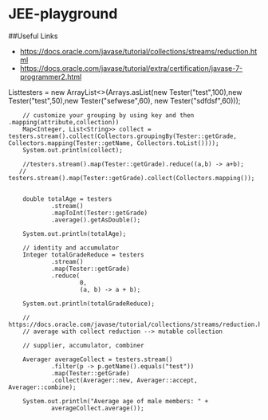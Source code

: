 # JEE-playground

##Useful Links
* https://docs.oracle.com/javase/tutorial/collections/streams/reduction.html
* https://docs.oracle.com/javase/tutorial/extra/certification/javase-7-programmer2.html

List<Tester>testers = new ArrayList<>(Arrays.asList(new Tester("test",100),new Tester("test",50),new Tester("sefwese",60), new Tester("sdfdsf",60)));

        // customize your grouping by using key and then .mapping(attribute,collection))
        Map<Integer, List<String>> collect = testers.stream().collect(Collectors.groupingBy(Tester::getGrade, Collectors.mapping(Tester::getName, Collectors.toList())));
        System.out.println(collect);

        //testers.stream().map(Tester::getGrade).reduce((a,b) -> a+b);
       // testers.stream().map(Tester::getGrade).collect(Collectors.mapping());


        double totalAge = testers
                .stream()
                .mapToInt(Tester::getGrade)
                .average().getAsDouble();

        System.out.println(totalAge);

        // identity and accumulator
        Integer totalGradeReduce = testers
                .stream()
                .map(Tester::getGrade)
                .reduce(
                        0,
                        (a, b) -> a + b);

        System.out.println(totalGradeReduce);

        // https://docs.oracle.com/javase/tutorial/collections/streams/reduction.html
        // average with collect reduction --> mutable collection

        // supplier, accumulator, combiner

        Averager averageCollect = testers.stream()
                .filter(p -> p.getName().equals("test"))
                .map(Tester::getGrade)
                .collect(Averager::new, Averager::accept, Averager::combine);

        System.out.println("Average age of male members: " +
                averageCollect.average());
